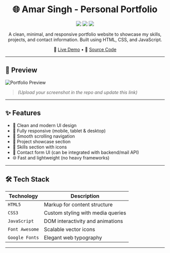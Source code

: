<h1 align="center">🌐 Amar Singh - Personal Portfolio</h1>

<p align="center">
  <img src="https://img.shields.io/badge/Status-Live-green?style=flat-square" />
  <img src="https://img.shields.io/github/languages/count/amarsin22/My-Portfolio?style=flat-square" />
  <img src="https://img.shields.io/github/last-commit/amarsin22/My-Portfolio?style=flat-square" />
</p>

<p align="center">
  A clean, minimal, and responsive portfolio website to showcase my skills, projects, and contact information. Built using HTML, CSS, and JavaScript.
</p>

<p align="center">
  🔗 <a href="https://amarsin22.github.io/My-Portfolio/">Live Demo</a> • 📂 <a href="https://github.com/amarsin22/My-Portfolio">Source Code</a>
</p>

---

## 📸 Preview

![Portfolio Preview](https://user-images.githubusercontent.com/00000000/placeholder.png)
> *(Upload your screenshot in the repo and update this link)*

---

## ✨ Features

- 🎯 Clean and modern UI design
- 📱 Fully responsive (mobile, tablet & desktop)
- 🚀 Smooth scrolling navigation
- 💼 Project showcase section
- 🧠 Skills section with icons
- 📇 Contact form UI (can be integrated with backend/mail API)
- 🌐 Fast and lightweight (no heavy frameworks)

---

## 🛠️ Tech Stack

| Technology | Description |
|------------|-------------|
| `HTML5`    | Markup for content structure |
| `CSS3`     | Custom styling with media queries |
| `JavaScript` | DOM interactivity and animations |
| `Font Awesome` | Scalable vector icons |
| `Google Fonts` | Elegant web typography |

---



